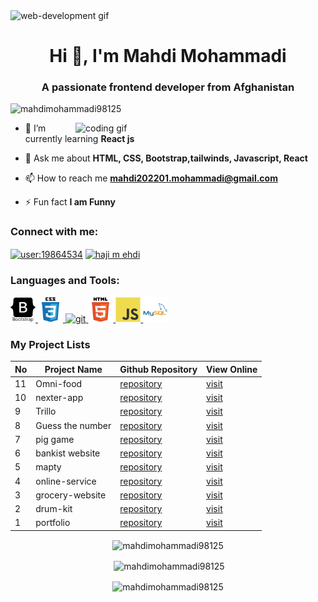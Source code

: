 <img src="https://www.digitalsolutionservices.com/img/services/web%20development.gif" alt="web-development gif">
<h1 align="center">Hi 👋, I'm Mahdi Mohammadi</h1>
<h3 align="center">A passionate frontend developer from Afghanistan</h3>

<p align="left"> <img src="https://komarev.com/ghpvc/?username=mahdimohammadi98125&label=Profile%20views&color=0e75b6&style=flat" alt="mahdimohammadi98125" /> </p>
<img src="https://c.tenor.com/2uyENRmiUt0AAAAM/coding.gif" alt="coding gif" align="right" width="400"/>
    
- 🌱 I’m currently learning **React js**

- 💬 Ask me about **HTML, CSS, Bootstrap,tailwinds, Javascript, React**

- 📫 How to reach me **mahdi202201.mohammadi@gmail.com**

- ⚡ Fun fact **I am Funny**

<h3 align="left">Connect with me:</h3>
<p align="left">
<a href="https://stackoverflow.com/users/user:19864534" target="blank"><img align="center" src="https://raw.githubusercontent.com/rahuldkjain/github-profile-readme-generator/master/src/images/icons/Social/stack-overflow.svg" alt="user:19864534" height="30" width="40" /></a>
<a href="https://fb.com/haji m ehdi" target="blank"><img align="center" src="https://raw.githubusercontent.com/rahuldkjain/github-profile-readme-generator/master/src/images/icons/Social/facebook.svg" alt="haji m ehdi" height="30" width="40" /></a>
</p>

<h3 align="left">Languages and Tools:</h3>
<p align="left"> <a href="https://getbootstrap.com" target="_blank" rel="noreferrer"> <img src="https://raw.githubusercontent.com/devicons/devicon/master/icons/bootstrap/bootstrap-plain-wordmark.svg" alt="bootstrap" width="40" height="40"/> </a> <a href="https://www.w3schools.com/css/" target="_blank" rel="noreferrer"> <img src="https://raw.githubusercontent.com/devicons/devicon/master/icons/css3/css3-original-wordmark.svg" alt="css3" width="40" height="40"/> </a> <a href="https://git-scm.com/" target="_blank" rel="noreferrer"> <img src="https://www.vectorlogo.zone/logos/git-scm/git-scm-icon.svg" alt="git" width="40" height="40"/> </a> <a href="https://www.w3.org/html/" target="_blank" rel="noreferrer"> <img src="https://raw.githubusercontent.com/devicons/devicon/master/icons/html5/html5-original-wordmark.svg" alt="html5" width="40" height="40"/> </a> <a href="https://developer.mozilla.org/en-US/docs/Web/JavaScript" target="_blank" rel="noreferrer"> <img src="https://raw.githubusercontent.com/devicons/devicon/master/icons/javascript/javascript-original.svg" alt="javascript" width="40" height="40"/> </a> <a href="https://www.mysql.com/" target="_blank" rel="noreferrer"> <img src="https://raw.githubusercontent.com/devicons/devicon/master/icons/mysql/mysql-original-wordmark.svg" alt="mysql" width="40" height="40"/> </a> </p>

<h3 align="left">My Project Lists</h3>

| No  | Project Name     | Github Repository                                                               | View Online                                                                |
| --- | ---------------- | ------------------------------------------------------------------------------- | -------------------------------------------------------------------------- |
| 11  | Omni-food        | [repository](https://github.com/MahdiMohammadi98125/OMNI-FOOD-OPTIMIZATION)     | [visit](https://omnifood-mahdi98125.netlify.app/)                          |
| 10  | nexter-app       | [repository](https://github.com/MahdiMohammadi98125/Nexter-Project)             | [visit](https://nexter-project-5dfc1e.netlify.app)                         |
| 9   | Trillo           | [repository](https://github.com/MahdiMohammadi98125/Trillo-Project)             | [visit](https://trillo-project-d13a90.netlify.app)                         |
| 8   | Guess the number | [repository](https://github.com/MahdiMohammadi98125/Guess-the-number)           | [visit](https://guess-number-8b1de8.netlify.app)                           |
| 7   | pig game         | [repository](https://github.com/MahdiMohammadi98125/pig-game)                   | [visit](https://pig-game-435c45.netlify.app)                               |
| 6   | bankist website  | [repository](https://github.com/MahdiMohammadi98125/Bankist-Website)            | [visit](https://bankist-website-4cc7be.netlify.app)                        |
| 5   | mapty            | [repository](https://github.com/MahdiMohammadi98125/Mapty)                      | [visit](https://mapty-project-2d438f.netlify.app)                          |
| 4   | online-service   | [repository](https://github.com/MahdiMohammadi98125/online-service)             | [visit](https://online-service-42520e.netlify.app)                         |
| 3   | grocery-website  | [repository](https://github.com/MahdiMohammadi98125/Grocery-website)            | [visit](https://grocery-website-amber.vercel.app/)                         |
| 2   | drum-kit         | [repository](https://github.com/MahdiMohammadi98125/Drum-Kit)                   | [visit](https://drum-kit-mu-wine.vercel.app/)                              |
| 1   | portfolio        | [repository](https://github.com/MahdiMohammadi98125/Personal-Portfolio-Webpage) | [visit](https://mahdimohammadi98125.github.io/Personal-Portfolio-Webpage/) |

<p align="center"><img align="center" src="https://github-readme-stats.vercel.app/api/top-langs?username=mahdimohammadi98125&show_icons=true&locale=en&layout=compact" alt="mahdimohammadi98125" /></p>

<p align="center">&nbsp;<img align="center" src="https://github-readme-stats.vercel.app/api?username=mahdimohammadi98125&show_icons=true&locale=en" alt="mahdimohammadi98125" /></p>

<p align="center"><img align="center" src="https://github-readme-streak-stats.herokuapp.com/?user=mahdimohammadi98125&" alt="mahdimohammadi98125" /></p>
